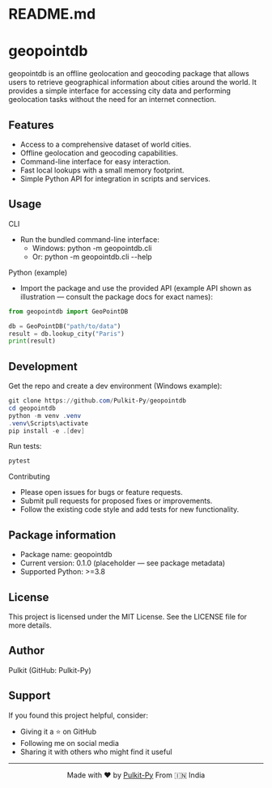 # README.md

# geopointdb

geopointdb is an offline geolocation and geocoding package that allows users to retrieve geographical information about cities around the world. It provides a simple interface for accessing city data and performing geolocation tasks without the need for an internet connection.

## Features

- Access to a comprehensive dataset of world cities.
- Offline geolocation and geocoding capabilities.
- Command-line interface for easy interaction.
- Fast local lookups with a small memory footprint.
- Simple Python API for integration in scripts and services.

## Usage

CLI
- Run the bundled command-line interface:
  - Windows: python -m geopointdb.cli
  - Or: python -m geopointdb.cli --help

Python (example)
- Import the package and use the provided API (example API shown as illustration — consult the package docs for exact names):
```py
from geopointdb import GeoPointDB

db = GeoPointDB("path/to/data")
result = db.lookup_city("Paris")
print(result)
```

## Development

Get the repo and create a dev environment (Windows example):
```powershell
git clone https://github.com/Pulkit-Py/geopointdb
cd geopointdb
python -m venv .venv
.venv\Scripts\activate
pip install -e .[dev]
```

Run tests:
```powershell
pytest
```

Contributing
- Please open issues for bugs or feature requests.
- Submit pull requests for proposed fixes or improvements.
- Follow the existing code style and add tests for new functionality.

## Package information

- Package name: geopointdb
- Current version: 0.1.0 (placeholder — see package metadata)
- Supported Python: >=3.8

## License

This project is licensed under the MIT License. See the LICENSE file for more details.

## Author

Pulkit (GitHub: Pulkit-Py)

## Support

If you found this project helpful, consider:
- Giving it a ⭐ on GitHub
- Following me on social media
- Sharing it with others who might find it useful

---
<p align="center">Made with ❤️ by <a href="https://github.com/Pulkit-Py">Pulkit-Py</a> From 🇮🇳 India</p>